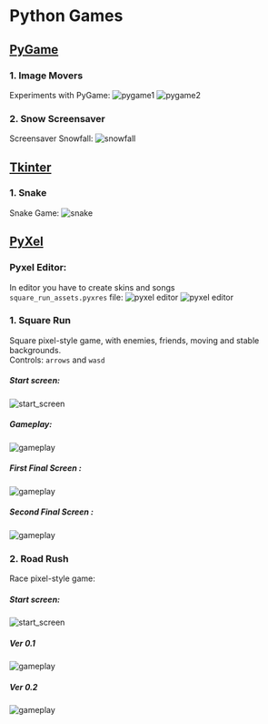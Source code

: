 # Python Games <br />
## [PyGame](https://github.com/pygame/pygame/) <br />
### 1. Image Movers <br />
Experiments with PyGame:
![pygame1](/PyGame/Move_Image/pygame1.gif)
![pygame2](/PyGame/Move_Image/pygame2.gif)

### 2. Snow Screensaver <br />
Screensaver Snowfall:
![snowfall](/PyGame/Snowfall/snowfall.gif)

## [Tkinter](https://docs.python.org/3/library/tkinter.html) <br />
### 1. Snake <br />
Snake Game:
![snake](/Tkinter/Snake/snake.gif)

## [PyXel](https://github.com/kitao/pyxel) <br />
### Pyxel Editor: <br />
In  editor you have to create skins and songs <br />
`square_run_assets.pyxres` file:
![pyxel editor](PyXel/Square_Run/pics/pyxeleditor.png)
![pyxel editor](PyXel/Square_Run/pics/song_editor.png)

### 1. Square Run<br />
Square pixel-style game, with enemies, friends, moving and stable backgrounds.<br />
Controls: `arrows` and `wasd`

##### Start screen:<br />
![start_screen](PyXel/Square_Run/pics/start_screen.gif)

##### Gameplay:<br />
![gameplay](PyXel/Square_Run/pics/gameplay.gif)

##### First Final Screen :<br />
![gameplay](PyXel/Square_Run/pics/final1.gif)

##### Second Final Screen :<br />
![gameplay](PyXel/Square_Run/pics/final2.gif)

### 2. Road Rush<br />
Race pixel-style game:
##### Start screen:<br />
![start_screen](PyXel/Road_Rush/pics/road_rush_start_screen.gif)

##### Ver 0.1
![gameplay](PyXel/Road_Rush/pics/road_rush_ver_0_1.gif)

##### Ver 0.2
![gameplay](PyXel/Road_Rush/pics/road_rush_ver_0_2.gif)

